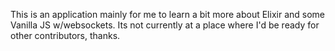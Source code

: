This is an application mainly for me to learn a bit more about Elixir and some Vanilla JS w/websockets. Its not currently at a place where I'd be ready for other contributors, thanks.

